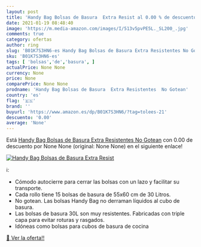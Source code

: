 ```yaml
---
layout: post
title: 'Handy Bag Bolsas de Basura  Extra Resist al 0.00 % de descuento'
date: 2021-01-19 08:48:40
image: 'https://m.media-amazon.com/images/I/513v5pvPE5L._SL200_.jpg'
comments: true
category: ofertas
author: ring
slug: 'B01K7S3HN6-es Handy Bag Bolsas de Basura Extra Resistentes No Gotean'
sku: 'B01K7S3HN6-es'
tags: [ 'bolsas','de','basura', ]
actualPrice: None None
currency: None
price: None
comparePrice: None None
prodname: 'Handy Bag Bolsas de Basura  Extra Resistentes  No Gotean'
country: 'es'
flag: '🇪🇸'
brand: ''
buyurl: 'https://www.amazon.es/dp/B01K7S3HN6/?tag=tolees-21'
descuento: '0.00'
average: 'None'
---
```


Está [Handy Bag Bolsas de Basura  Extra Resistentes  No Gotean](https://www.amazon.es/dp/B01K7S3HN6/?tag=tolees-21) con 0.00 de descuento por None None (original: None None) en el siguiente enlace!

[![Handy Bag Bolsas de Basura  Extra Resist](https://m.media-amazon.com/images/I/513v5pvPE5L._SL200_.jpg)](https://www.amazon.es/dp/B01K7S3HN6/?tag=tolees-21)

ℹ️:

- Cómodo autocierre para cerrar las bolsas con un lazo y facilitar su transporte.
- Cada rollo tiene 15 bolsas de basura de 55x60 cm de 30 Litros.
- No gotean. Las bolsas Handy Bag no derraman líquidos al cubo de basura.
- Las bolsas de basura 30L son muy resistentes. Fabricadas con triple capa para evitar roturas y rasgados.
- Idóneas como bolsas para cubos de basura de cocina

[🛒 Ver la oferta!!](https://www.amazon.es/dp/B01K7S3HN6/?tag=tolees-21)

